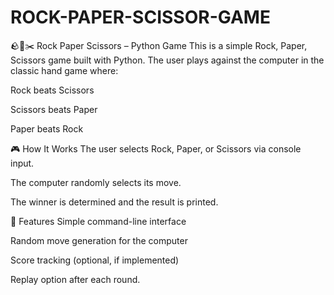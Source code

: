 # ROCK-PAPER-SCISSOR-GAME
🪨📄✂️ Rock Paper Scissors – Python Game
This is a simple Rock, Paper, Scissors game built with Python. The user plays against the computer in the classic hand game where:

Rock beats Scissors

Scissors beats Paper

Paper beats Rock

🎮 How It Works
The user selects Rock, Paper, or Scissors via console input.

The computer randomly selects its move.

The winner is determined and the result is printed.

🧠 Features
Simple command-line interface

Random move generation for the computer

Score tracking (optional, if implemented)

Replay option after each round.




